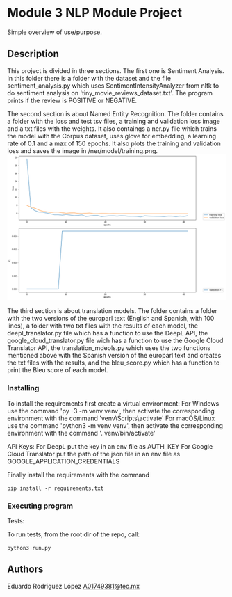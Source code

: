 # Module 3 NLP Module Project

Simple overview of use/purpose.

## Description

This project is divided in three sections. The first one is Sentiment Analysis. In this folder there is a folder with the dataset and the file sentiment_analysis.py which uses SentimentIntensityAnalyzer from nltk to do sentiment analysis on 'tiny_movie_reviews_dataset.txt'. The program prints if the review is POSITIVE or NEGATIVE.

The second section is about Named Entity Recognition. The folder contains a folder with the loss and test tsv files, a training and validation loss image and a txt files with the weights. It also contaings a ner.py file which trains the model with the Corpus dataset, uses glove for embedding, a learning rate of 0.1 and a max of 150 epochs. It also plots the training and validation loss and saves the image in /ner/model/training.png.
![alt text](https://github.com/Edurdgzl/M3_NLP/blob/main/ner/model/training.png?raw=true)

The third section is about translation models. The folder contains a folder with the two versions of the europarl text (English and Spanish, with 100 lines), a folder with two txt files with the results of each model, the deepl_translator.py file which has a function to use the DeepL API, the google_cloud_translator.py file wich has a function to use the Google Cloud Translator API, the translation_mdeols.py which uses the two functions mentioned above with the Spanish version of the europarl text and creates the txt files with the results, and the bleu_score.py which has a function to print the Bleu score of each model.

### Installing

To install the requirements first create a virtual environment:
For Windows use the command 'py -3 -m venv venv', then activate the corresponding environment with the command 'venv\Scripts\activate'
For macOS/Linux use the command 'python3 -m venv venv', then activate the corresponding environment with the command '. venv/bin/activate'

API Keys:
For DeepL put the key in an env file as AUTH_KEY
For Google Cloud Translator put the path of the json file in an env file as GOOGLE_APPLICATION_CREDENTIALS

Finally install the requirements with the command

```
pip install -r requirements.txt
```

### Executing program

Tests:

To run tests, from the root dir of the repo, call:

```
python3 run.py
```

## Authors

Eduardo Rodríguez López A01749381@tec.mx
